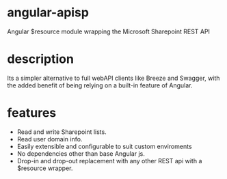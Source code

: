 # angular-apisp
Angular $resource module wrapping the Microsoft Sharepoint REST API

# description
Its a simpler alternative to full webAPI clients like Breeze and Swagger, with the added benefit of being relying on a built-in feature of Angular.  

# features
 - Read and write Sharepoint lists.
 - Read user domain info.
 - Easily extensible and configurable to suit custom enviroments
 - No dependencies other than base Angular js.
 - Drop-in and drop-out replacement with any other REST api with a $resource wrapper.
